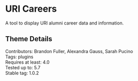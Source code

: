 # URI Careers


A tool to display URI alumni career data and information. 

## Theme Details

Contributors: Brandon Fuller, Alexandra Gauss, Sarah Pucino  
Tags: plugins  
Requires at least: 4.0  
Tested up to: 5.7  
Stable tag: 1.0.2  

